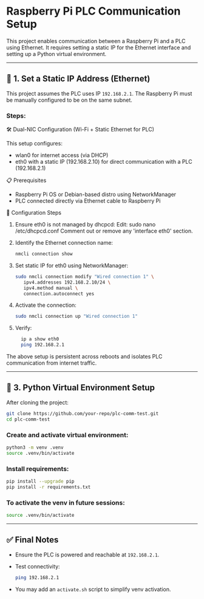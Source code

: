 # Raspberry Pi PLC Communication Setup

This project enables communication between a Raspberry Pi and a PLC using Ethernet. It requires setting a static IP for the Ethernet interface and setting up a Python virtual environment.

---

## 📍 1. Set a Static IP Address (Ethernet)

This project assumes the PLC uses IP `192.168.2.1`. The Raspberry Pi must be manually configured to be on the same subnet.

### Steps:

🛠️ Dual-NIC Configuration (Wi-Fi + Static Ethernet for PLC)

This setup configures:

- wlan0 for internet access (via DHCP)
- eth0 with a static IP (192.168.2.10) for direct communication with a PLC (192.168.2.1)

📋 Prerequisites

- Raspberry Pi OS or Debian-based distro using NetworkManager
- PLC connected directly via Ethernet cable to Raspberry Pi

🔧 Configuration Steps

1. Ensure eth0 is not managed by dhcpcd:
   Edit:
     sudo nano /etc/dhcpcd.conf
   Comment out or remove any 'interface eth0' section.

2. Identify the Ethernet connection name:
     ```Bash
     nmcli connection show
     ```

3. Set static IP for eth0 using NetworkManager:
   ```Bash
   sudo nmcli connection modify "Wired connection 1" \
      ipv4.addresses 192.168.2.10/24 \
      ipv4.method manual \
      connection.autoconnect yes
   ```

4. Activate the connection:
   ```Bash
   sudo nmcli connection up "Wired connection 1"
   ```

5. Verify:
   ```Bash
     ip a show eth0
     ping 192.168.2.1
   ```

The above setup is persistent across reboots and isolates PLC communication from internet traffic.

---

## 🐍 3. Python Virtual Environment Setup

After cloning the project:

```bash
git clone https://github.com/your-repo/plc-comm-test.git
cd plc-comm-test
```

### Create and activate virtual environment:

```bash
python3 -m venv .venv
source .venv/bin/activate
```

### Install requirements:

```bash
pip install --upgrade pip
pip install -r requirements.txt
```

### To activate the venv in future sessions:

```bash
source .venv/bin/activate
```

---

## ✅ Final Notes

* Ensure the PLC is powered and reachable at `192.168.2.1`.
* Test connectivity:

  ```bash
  ping 192.168.2.1
  ```
* You may add an `activate.sh` script to simplify venv activation.